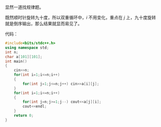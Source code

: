 显然一道找规律题。

既然顺时针旋转九十度，所以双重循环中，$i$ 不用变化，重点在 $j$ 上，九十度旋转就是倒序输出，那么结果就显而易见了。

代码：

```cpp
#include<bits/stdc++.h>
using namespace std;
int n;
char a[101][101];
int main()
{
	cin>>n;
	for(int i=1;i<=n;i++)
	{
		for(int j=1;j<=n;j++) cin>>a[i][j];
	}
	for(int i=1;i<=n;i++)
	{
		for(int j=n;j>=1;j--) cout<<a[j][i];
		cout<<endl;
	}
	return 0;
}
```

